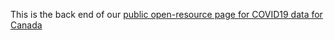 This is the back end of our [public open-resource page for COVID19 data for Canada](https://wzmli.github.io/COVID19-Canada/)
